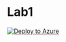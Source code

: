# Lab1

[![Deploy to Azure](https://aka.ms/deploytoazurebutton)](https://portal.azure.com/#create/Microsoft.Template/uri/https%3A%2F%2Fraw.githubusercontent.com%2FCloudShiftBV%2FADF-Training%2Fmain%2FLab1%2FLabEnvironment%2Fazuredeploy.json)